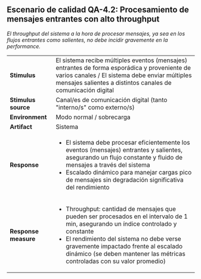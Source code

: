 ## Escenario de calidad QA-4.2: Procesamiento de mensajes entrantes con alto throughput

_El throughput del sistema a la hora de procesar mensajes, ya sea en los flujos entrantes como salientes, no debe incidir gravemente en la performance._

<table>
  <tr>
    <td><b>Stimulus</b></td>
    <td>El sistema recibe múltiples eventos (mensajes) entrantes de forma esporádica y proveniente de varios canales / El sistema debe enviar múltiples mensajes salientes a distintos canales de comunicación digital</td>
  </tr>
  <tr>
    <td><b>Stimulus source</b></td>
    <td>Canal/es de comunicación digital (tanto "interno/s" como externo/s)</td>
  </tr>
  <tr>
    <td><b>Environment</b></td>
    <td>Modo normal / sobrecarga</td>
  </tr>
  <tr>
    <td><b>Artifact</b></td>
    <td>Sistema</td>
  </tr>
  <tr>
    <td><b>Response</b></td>
    <td>
    <ul>
      <li>El sistema debe procesar eficientemente los eventos (mensajes) entrantes y salientes, asegurando un flujo constante y fluido de mensajes a través del sistema</li>
      <li>Escalado dinámico para manejar cargas pico de mensajes sin degradación significativa del rendimiento</li>
    </ul>
    </td>
  </tr>
  <tr>
    <td><b>Response measure</b></td>
    <td>
    <ul>
      <li>Throughput: cantidad de mensajes que pueden ser procesados en el intervalo de 1 min, asegurando un índice controlado y constante</li>
      <li>El rendimiento del sistema no debe verse gravemente impactado frente al escalado dinámico (se deben mantener las métricas controladas con su valor promedio)</li>
    </ul>
    </td>
  </tr>
</table>
